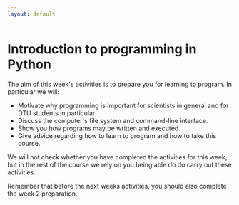 ```yaml
---
layout: default
---
```


# Introduction to programming in Python

The aim of this week's activities is to prepare you for learning to program. In particular we will:

- Motivate why programming is important for scientists in general and for DTU students in particular.
- Discuss the computer's file system and command-line interface. 
- Show you how programs may be written and executed.
- Give advice regarding how to learn to program and how to take this course.

We will not check whether you have completed the activities for this week, but in the rest of the course we rely on you being able do do carry out these activities.

Remember that before the next weeks activities, you should also complete the week 2 preparation.

